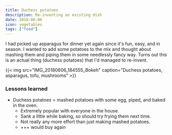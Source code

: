```yaml
---
title: Duchess potatoes
description: Re-inventing an existing dish
date: 2018-06-06
icon: vegetables
tags: ["food"]
---
```


I had picked up asparagus for dinner yet again since it's fun, easy, and in season. I wanted to add some potatoes to the mix and thought about mashing them and piping them in some needlessly fancy way. Turns out this is an actual thing (duchess potatoes) that I'd managed to re-invent.
  
{{< img src="IMG_20180606_184555_Bokeh" caption="Duchess potatoes, asparagus, tofu, mushrooms" >}}

### Lessons learned

* Duchess potatoes = mashed potatoes with some egg, piped, and baked in the oven.
  * Extremely popular with everyone in the house.
  * Sank a little while baking, so should try frying them next time.
  * Not really any more effort than just making mashed potatoes.
  * +++ would buy again